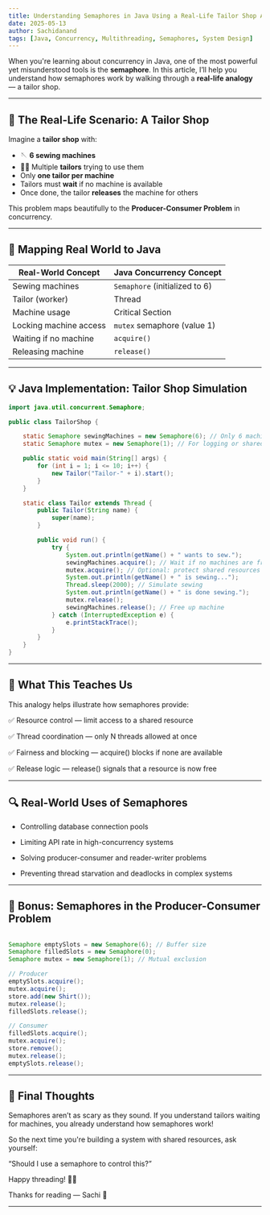 ```yaml
---
title: Understanding Semaphores in Java Using a Real-Life Tailor Shop Analogy
date: 2025-05-13
author: Sachidanand
tags: [Java, Concurrency, Multithreading, Semaphores, System Design]
---
```


When you're learning about concurrency in Java, one of the most powerful yet misunderstood tools is the **semaphore**. In this article, I’ll help you understand how semaphores work by walking through a **real-life analogy** — a tailor shop.

---

## 🧵 The Real-Life Scenario: A Tailor Shop

Imagine a **tailor shop** with:

- 🪡 **6 sewing machines**
- 🧑‍🔧 Multiple **tailors** trying to use them
- Only **one tailor per machine**
- Tailors must **wait** if no machine is available
- Once done, the tailor **releases** the machine for others

This problem maps beautifully to the **Producer-Consumer Problem** in concurrency.

---

## 🔄 Mapping Real World to Java

| Real-World Concept     | Java Concurrency Concept       |
| ---------------------- | ------------------------------ |
| Sewing machines        | `Semaphore` (initialized to 6) |
| Tailor (worker)        | Thread                         |
| Machine usage          | Critical Section               |
| Locking machine access | `mutex` semaphore (value 1)    |
| Waiting if no machine  | `acquire()`                    |
| Releasing machine      | `release()`                    |

---

## 💡 Java Implementation: Tailor Shop Simulation

```java
import java.util.concurrent.Semaphore;

public class TailorShop {

    static Semaphore sewingMachines = new Semaphore(6); // Only 6 machines
    static Semaphore mutex = new Semaphore(1); // For logging or shared resources

    public static void main(String[] args) {
        for (int i = 1; i <= 10; i++) {
            new Tailor("Tailor-" + i).start();
        }
    }

    static class Tailor extends Thread {
        public Tailor(String name) {
            super(name);
        }

        public void run() {
            try {
                System.out.println(getName() + " wants to sew.");
                sewingMachines.acquire(); // Wait if no machines are free
                mutex.acquire(); // Optional: protect shared resources (e.g., logs)
                System.out.println(getName() + " is sewing...");
                Thread.sleep(2000); // Simulate sewing
                System.out.println(getName() + " is done sewing.");
                mutex.release();
                sewingMachines.release(); // Free up machine
            } catch (InterruptedException e) {
                e.printStackTrace();
            }
        }
    }
}
```

---

## 🧠 What This Teaches Us

This analogy helps illustrate how semaphores provide:

✅ Resource control — limit access to a shared resource

✅ Thread coordination — only N threads allowed at once

✅ Fairness and blocking — acquire() blocks if none are available

✅ Release logic — release() signals that a resource is now free

---

## 🔍 Real-World Uses of Semaphores

- Controlling database connection pools

- Limiting API rate in high-concurrency systems

- Solving producer-consumer and reader-writer problems

- Preventing thread starvation and deadlocks in complex systems

---

## 🧵 Bonus: Semaphores in the Producer-Consumer Problem

```java

Semaphore emptySlots = new Semaphore(6); // Buffer size
Semaphore filledSlots = new Semaphore(0);
Semaphore mutex = new Semaphore(1); // Mutual exclusion

// Producer
emptySlots.acquire();
mutex.acquire();
store.add(new Shirt());
mutex.release();
filledSlots.release();

// Consumer
filledSlots.acquire();
mutex.acquire();
store.remove();
mutex.release();
emptySlots.release();

```

---

## 🚀 Final Thoughts

Semaphores aren’t as scary as they sound. If you understand tailors waiting for machines, you already understand how semaphores work!

So the next time you're building a system with shared resources, ask yourself:

“Should I use a semaphore to control this?”

Happy threading! 🧵✨

Thanks for reading —
Sachi 💛

---
